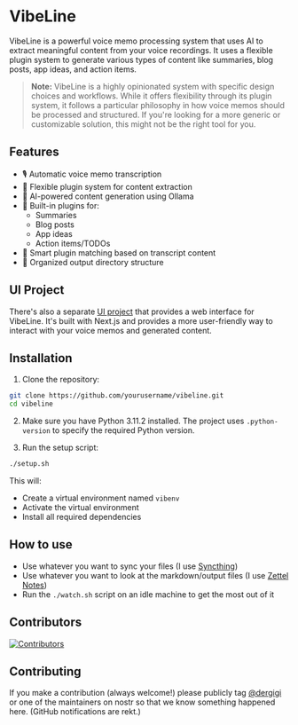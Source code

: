 # VibeLine

VibeLine is a powerful voice memo processing system that uses AI to extract meaningful content from your voice recordings. It uses a flexible plugin system to generate various types of content like summaries, blog posts, app ideas, and action items.

> **Note:** VibeLine is a highly opinionated system with specific design choices and workflows. While it offers flexibility through its plugin system, it follows a particular philosophy in how voice memos should be processed and structured. If you're looking for a more generic or customizable solution, this might not be the right tool for you.

## Features

- 🎙️ Automatic voice memo transcription
- 🔌 Flexible plugin system for content extraction
- 🤖 AI-powered content generation using Ollama
- 📝 Built-in plugins for:
  - Summaries
  - Blog posts
  - App ideas
  - Action items/TODOs
- 🎯 Smart plugin matching based on transcript content
- 📁 Organized output directory structure

## UI Project

There's also a separate [UI project](https://github.com/dergigi/vibeline-ui) that provides a web interface for VibeLine. It's built with Next.js and provides a more user-friendly way to interact with your voice memos and generated content.

## Installation

1. Clone the repository:
```bash
git clone https://github.com/yourusername/vibeline.git
cd vibeline
```

2. Make sure you have Python 3.11.2 installed. The project uses `.python-version` to specify the required Python version.

3. Run the setup script:
```bash
./setup.sh
```

This will:
- Create a virtual environment named `vibenv`
- Activate the virtual environment
- Install all required dependencies

## How to use

- Use whatever you want to sync your files (I use [Syncthing](https://syncthing.net/))
- Use whatever you want to look at the markdown/output files (I use [Zettel Notes](https://www.zettelnotes.com/))
- Run the `./watch.sh` script on an idle machine to get the most out of it

## Contributors

[![Contributors](https://contrib.rocks/image?repo=dergigi/vibeline)](https://github.com/dergigi/vibeline/graphs/contributors)

## Contributing

If you make a contribution (always welcome!) please publicly tag [@dergigi](https://njump.me/_@dergigi.com) or one of the maintainers on nostr so that we know something happened here. (GitHub notifications are rekt.)